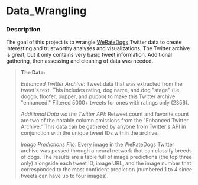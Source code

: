 # Data_Wrangling

### Description

The goal of this project is to wrangle [WeRateDogs](https://twitter.com/dog_rates?ref_src=twsrc%5Egoogle%7Ctwcamp%5Eserp%7Ctwgr%5Eauthor) Twitter data to create interesting and trustworthy analyses and visualizations. The Twitter archive is great, but it only contains very basic tweet information. Additional gathering, then assessing and cleaning of data was needed.

> **The Data:**
> 
> *Enhanced Twitter Archive*:
> Tweet data that was extracted from the tweet's text. This includes rating, dog name, and dog "stage" (i.e. doggo, floofer, pupper, and puppo) to make this Twitter archive "enhanced." Filtered 5000+ tweets for ones with ratings only (2356).
> 
> *Additional Data via the Twitter API*:
> Retweet count and favorite count are two of the notable column omissions from the "Enhanced Twitter Archive." This data can be gathered by anyone from Twitter's API in conjunction with the unique tweet IDs within the archive.
> 
> *Image Predictions File*:
> Every image in the WeRateDogs Twitter archive was passed through a neural network that can classify breeds of dogs. The results are a table full of image predictions (the top three only) alongside each tweet ID, image URL, and the image number that corresponded to the most confident prediction (numbered 1 to 4 since tweets can have up to four images).
